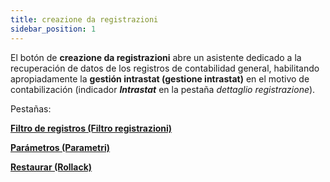 ```yaml
---
title: creazione da registrazioni
sidebar_position: 1
---
```


El botón de **creazione da registrazioni** abre un asistente dedicado a la recuperación de datos de los registros de contabilidad general, habilitando apropiadamente la **gestión intrastat (gestione intrastat)** en el motivo de contabilización (indicador ***Intrastat*** en la pestaña *dettaglio registrazione*).

Pestañas:

**[Filtro de registros (Filtro registrazioni)](/docs/finance-area/declarations/intrastat/create-from-records-intrastat1/invoices-filter)**

**[Parámetros (Parametri)](/docs/finance-area/declarations/intrastat/create-from-records-intrastat1/parameters)**

**[Restaurar (Rollack)](/docs/finance-area/declarations/intrastat/create-from-records-intrastat1/restore)**